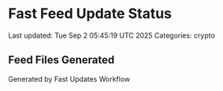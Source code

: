 # Fast Feed Update Status
Last updated: Tue Sep  2 05:45:19 UTC 2025
Categories: crypto

## Feed Files Generated

Generated by Fast Updates Workflow
